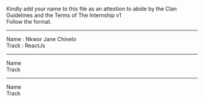 Kindly add your name to this file as an attestion to abide by the Clan Guidelines and the Terms of The Internship v1
<br/> Follow the format.<br/> 
___
Name : Nkwor Jane Chinelo <br/> 
Track : ReactJs 
___
Name <br/>
Track
___
Name <br/>
Track

